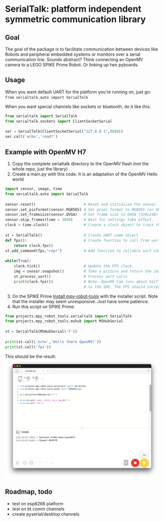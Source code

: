 # SerialTalk: platform independent symmetric communication library
## Goal
The goal of the package is to facilitate communication between devices like Robots and peripheral embedded systems or monitors over a serial communication line. Sounds abstract? Think connecting an OpenMV camera to a LEGO SPIKE Prime Robot. Or linking up two pyboards. 

## Usage
When you want default UART for the platform you're running on, just go:
`from serialtalk.auto import SerialTalk`

When you want special channels like sockets or bluetooth, do it like this:
``` python
from serialtalk import SerialTalk
from serialtalk.sockets import ClientSocketSerial

ser = SerialTalk(ClientSocketSerial("127.0.0.1",8080))
ser.call('echo','read?')
```

## Example with OpenMV H7

1. Copy the complete serialtalk directory to the OpenMV flash (not the whole repo, just the library)
2. Create a main.py with this code. It is an adaptation of the OpenMV Hello world
``` python
import sensor, image, time
from serialtalk.auto import SerialTalk

sensor.reset()                      # Reset and initialize the sensor.
sensor.set_pixformat(sensor.RGB565) # Set pixel format to RGB565 (or GRAYSCALE)
sensor.set_framesize(sensor.QVGA)   # Set frame size to QVGA (320x240)
sensor.skip_frames(time = 2000)     # Wait for settings take effect.
clock = time.clock()                # Create a clock object to track the FPS.

st = SerialTalk()                   # Create UART comm object
def fps():                          # Create function to call from uart
    return clock.fps()
st.add_command(fps,"repr")          # Add function to callable uart commands

while(True):
    clock.tick()                    # Update the FPS clock.
    img = sensor.snapshot()         # Take a picture and return the image.
    st.process_uart()               # Process aurt calls
    print(clock.fps())              # Note: OpenMV Cam runs about half as fast when connected
                                    # to the IDE. The FPS should increase once disconnected.
```
3. On the SPIKE Prime [Install mpy-robot-tools](https://github.com/antonvh/mpy-robot-tools/blob/master/Installer/install_mpy_robot_tools.py) with the installer script. Note that the installer may seem unresponsive. Just have some patience.
4. Run this script on SPIKE Prime:
``` python
from projects.mpy_robot_tools.serialtalk import SerialTalk
from projects.mpy_robot_tools.mshub import MSHubSerial

st = SerialTalk(MSHubSerial('F'))

print(st.call('echo','Hello there OpenMV!'))
print(st.call('fps'))
```
This should be the result:
![Spike result](images/spike_result.png)


## Roadmap, todo
- test on esp8266 platform
- test on bt comm channels
- create pyserial/desktop channels 
